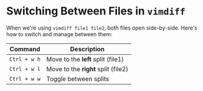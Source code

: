# Switching Between Files in `vimdiff`
When we're using `vimdiff file1 file2`, both files open side-by-side. Here's how to switch and manage between them:

| Command | Description |
|---------|-------------|
| `Ctrl + w h` | Move to the **left** split (file1) |
| `Ctrl + w l` | Move to the **right** split (file2) |
| `Ctrl + w w` | Toggle between splits |
